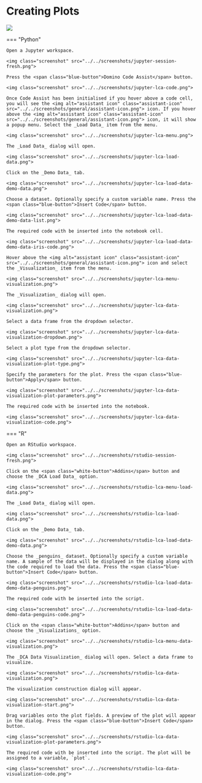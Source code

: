 # Creating Plots

<img class="screenshot" src="../../videos/quick-visualisation/quick-visualisation-title.gif">

=== "Python"

    Open a Jupyter workspace.

    <img class="screenshot" src="../../screenshots/jupyter-session-fresh.png">

    Press the <span class="blue-button">Domino Code Assist</span> button.

    <img class="screenshot" src="../../screenshots/jupyter-lca-code.png">

    Once Code Assist has been initialised if you hover above a code cell, you will see the <img alt="assistant icon" class="assistant-icon" src="../../screenshots/general/assistant-icon.png"> icon. If you hover above the <img alt="assistant icon" class="assistant-icon" src="../../screenshots/general/assistant-icon.png"> icon, it will show a popup menu. Select the _Load Data_ item from the menu.

    <img class="screenshot" src="../../screenshots/jupyter-lca-menu.png">

    The _Load Data_ dialog will open.

    <img class="screenshot" src="../../screenshots/jupyter-lca-load-data.png">

    Click on the _Demo Data_ tab.

    <img class="screenshot" src="../../screenshots/jupyter-lca-load-data-demo-data.png">

    Choose a dataset. Optionally specify a custom variable name. Press the <span class="blue-button">Insert Code</span> button.

    <img class="screenshot" src="../../screenshots/jupyter-lca-load-data-demo-data-list.png">

    The required code with be inserted into the notebook cell.

    <img class="screenshot" src="../../screenshots/jupyter-lca-load-data-demo-data-iris-code.png">

    Hover above the <img alt="assistant icon" class="assistant-icon" src="../../screenshots/general/assistant-icon.png"> icon and select the _Visualization_ item from the menu.

    <img class="screenshot" src="../../screenshots/jupyter-lca-menu-visualization.png">

    The _Visualization_ dialog will open.

    <img class="screenshot" src="../../screenshots/jupyter-lca-data-visualization.png">

    Select a data frame from the dropdown selector.

    <img class="screenshot" src="../../screenshots/jupyter-lca-data-visualization-dropdown.png">

    Select a plot type from the dropdown selector.

    <img class="screenshot" src="../../screenshots/jupyter-lca-data-visualization-plot-type.png">

    Specify the parameters for the plot. Press the <span class="blue-button">Apply</span> button.

    <img class="screenshot" src="../../screenshots/jupyter-lca-data-visualization-plot-parameters.png">

    The required code with be inserted into the notebook.

    <img class="screenshot" src="../../screenshots/jupyter-lca-data-visualization-code.png">

=== "R"

    Open an RStudio workspace.

    <img class="screenshot" src="../../screenshots/rstudio-session-fresh.png">

    Click on the <span class="white-button">Addins</span> button and choose the _DCA Load Data_ option.

    <img class="screenshot" src="../../screenshots/rstudio-lca-menu-load-data.png">

    The _Load Data_ dialog will open.

    <img class="screenshot" src="../../screenshots/rstudio-lca-load-data.png">

    Click on the _Demo Data_ tab.

    <img class="screenshot" src="../../screenshots/rstudio-lca-load-data-demo-data.png">

    Choose the _penguins_ dataset. Optionally specify a custom variable name. A sample of the data will be displayed in the dialog along with the code required to load the data. Press the <span class="blue-button">Insert Code</span> button.

    <img class="screenshot" src="../../screenshots/rstudio-lca-load-data-demo-data-penguins.png">

    The required code with be inserted into the script.

    <img class="screenshot" src="../../screenshots/rstudio-lca-load-data-demo-data-penguins-code.png">

    Click on the <span class="white-button">Addins</span> button and choose the _Visualizations_ option.

    <img class="screenshot" src="../../screenshots/rstudio-lca-menu-data-visualization.png">

    The _DCA Data Visualization_ dialog will open. Select a data frame to visualize.

    <img class="screenshot" src="../../screenshots/rstudio-lca-data-visualization.png">

    The visualization construction dialog will appear.

    <img class="screenshot" src="../../screenshots/rstudio-lca-data-visualization-start.png">

    Drag variables onto the plot fields. A preview of the plot will appear in the dialog. Press the <span class="blue-button">Insert Code</span> button.

    <img class="screenshot" src="../../screenshots/rstudio-lca-data-visualization-plot-parameters.png">

    The required code with be inserted into the script. The plot will be assigned to a variable, `plot`.

    <img class="screenshot" src="../../screenshots/rstudio-lca-data-visualization-code.png">